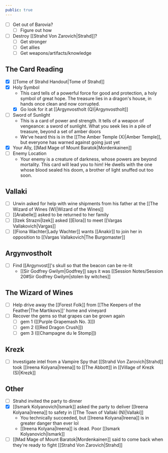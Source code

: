 ```yaml
---
public: true
---
```


- [ ] Get out of Barovia?
	- [ ] Figure out how
- [ ] Destroy [[Strahd Von Zarovich|Strahd]]?
	- [ ] Get stronger
	- [ ] Get allies
	- [ ] Get weapons/artifacts/knowledge

## The Card Reading
- [x] [[Tome of Strahd Handout|Tome of Strahd]]
- [x] Holy Symbol
	- This card tells of a powerful force for good and protection, a holy symbol of great hope. The treasure lies in a dragon's house, in hands once clean and now corrupted.
	- [x] Go look for it at [[Argynvostholt (Q)|Argynvostholt]]
- [ ] Sword of Sunlight
	- This is a card of power and strength. It tells of a weapon of vengeance: a sword of sunlight. What you seek lies in a pile of treasure, beyond a set of amber doors
	- We've heard this is in the [[The Amber Temple (X)|Amber Temple]], but everyone has warned against going just yet
- [x] Your Ally, [[Mad Mage of Mount Baratok|Mordenkainen]]
- [ ] Enemy Location
	- Your enemy is a creature of darkness, whose powers are beyond mortality. This card will lead you to him! He dwells with the one whose blood sealed his doom, a brother of light snuffed out too soon.

## Vallaki
- [ ] Urwin asked for help with wine shipments from his father at the [[The Wizard of Wines (W)|Wizard of the Wines]]
- [ ] [[Arabelle]] asked to be returned to her family
- [ ] [[Izek Strazni|Izek]] asked [[Elora]] to meet [[Vargas Vallakovich|Vargas]]
- [ ] [[Fiona Wachter|Lady Wachter]] wants [[Anakir]] to join her in opposition to [[Vargas Vallakovich|The Burgomaster]]

## Argynvostholt
- [ ] Find [[Argynvost]]'s skull so that the beacon can be re-lit
	- [[Sir Godfrey Gwilym|Godfrey]] says it was [[Session Notes/Session 20#Sir Godfrey Gwilym|stolen by witches]]

## The Wizard of Wines
- [ ] Help drive away the [[Forest Folk]] from [[The Keepers of the Feather|The Martikovs]]' home and vineyard
- [ ] Recover the gems so that grapes can be grown again
	- [ ] gem 1 ([[Purple Grapemash No. 3]])
	- [ ] gem 2 ([[Red Dragon Crush]])
	- [ ] gem 3 ([[Champagne du le Stomp]])

## Krezk
- [ ] Investigate intel from a Vampire Spy that [[Strahd Von Zarovich|Strahd]] took [[Ireena Kolyana|Ireena]] to [[The Abbott]] in [[Village of Krezk (S)|Krezk]]

## Other
- [ ] Strahd invited the party to dinner
- [x] [[Ismark Kolyanovich|Ismark]] asked the party to deliver [[Ireena Kolyana|Ireena]] to safety in [[The Town of Vallaki (N)|Vallaki]]
	- You technically succeeded, but [[Ireena Kolyana|Ireena]] is in greater danger than ever lol
	- [[Ireena Kolyana|Ireena]] is dead. Poor [[Ismark Kolyanovich|Ismark]]
- [ ] [[Mad Mage of Mount Baratok|Mordenkainen]] said to come back when they're ready to fight [[Strahd Von Zarovich|Strahd]]
